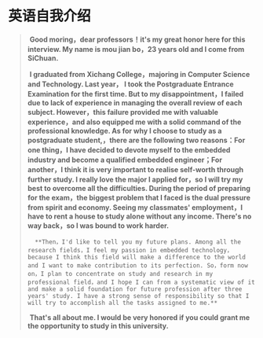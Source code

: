 # 英语自我介绍

> ​		**Good moring，dear professors！it's my great honor here for this interview.  My name is mou jian bo，23 years old and I come from SiChuan.**
>
> ​		**I graduated from Xichang College，majoring in Computer Science and Technology.  Last year， I took the Postgraduate Entrance Examination for the first time. But to my disappointment，I failed due to lack of experience in managing the overall review of each subject. However，this failure provided me with valuable experience，and also equipped me with a solid command of the professional knowledge.  As for why I choose to study as a postgraduate student,，there are the following two reasons：For one thing，I have decided to devote myself to the embedded industry and become a qualified embedded engineer；For another，I think it is very important to realise self-worth through further study. I really love the major I applied for，so I will try my best to overcome all the difficulties. During the period of preparing for the exam，the biggest problem that I faced is the dual pressure from spirit and economy. Seeing my classmates' employment，I have to rent a house to study alone without any income. There's no way back，so I was bound to work harder.**
>
>   	**Then，I'd like to tell you my future plans. Among all the research fields，I feel my passion in embedded technology，because I think this field will make a difference to the world and I want to make contribution to its perfection. So，form now on，I plan to concentrate on study and research in my professional field，and I hope I can from a systematic view of it and make a solid foundation for future profession after three years' study. I have a strong sense of responsibility so that I will try to accomplish all the tasks assigned to me.**
>
> ​	  **That's all about me. I would be very honored if you could grant me the opportunity to study in this university.**

